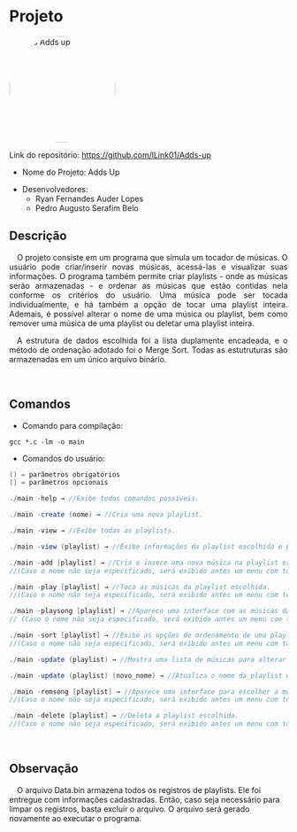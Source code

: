 # Projeto
<img src="https://i.imgur.com/MWp9dYP.png" alt="Logo Adds up" height="" width="192px108px" style="border-radius: 50%;"/>

Link do repositório: https://github.com/lLink01/Adds-up

- Nome do Projeto: Adds Up
* Desenvolvedores:
  * Ryan Fernandes Auder Lopes
  * Pedro Augusto Serafim Belo


## Descrição
<div style="text-align: justify">

&ensp;&ensp;O projeto consiste em um programa que simula um tocador de músicas. O usuário pode criar/inserir novas músicas, acessá-las e visualizar suas informações. O programa também permite criar playlists - onde as músicas serão armazenadas - e ordenar as músicas que estão contidas nela conforme os critérios do usuário. Uma música pode ser tocada individualmente, e há também a opção de tocar uma playlist inteira. Ademais, é possível alterar o nome de uma música ou playlist, bem como remover uma música de uma playlist ou deletar uma playlist inteira.

</div>
<div style="text-align: justify">

&ensp;&ensp;A estrutura de dados escolhida foi a lista duplamente encadeada, e o método de ordenação adotado foi o Merge Sort. Todas as estutruturas são armazenadas em um único arquivo binário.
</div>
<br>

## Comandos

- Comando para compilação: 
```
gcc *.c -lm -o main
```
- Comandos do usuário:
```java
() = parâmetros obrigatórios
[] = parâmetros opcionais

./main -help → //Exibe todos comandos possíveis.

./main -create (nome) → //Cria uma nova playlist.

./main -view → //Exibe todas as playlists.

./main -view (playlist) → //Exibe informações da playlist escolhida e permite visualizar informações das músicas contidas nela.

./main -add [playlist] → //Cria e insere uma nova música na playlist escolhida.
//(Caso o nome não seja especificado, será exibido antes um menu com todas as playlists)

./main -play [playlist] → //Toca as músicas da playlist escolhida.
//(Caso o nome não seja especificado, será exibido antes um menu com todas as playlists)

./main -playsong [playlist] → //Aparece uma interface com as músicas da playlist escolhida para selecionar uma a ser tocada.
// (Caso o nome não seja especificado, será exibido antes um menu com todas as playlists)

./main -sort [playlist] → //Exibe as opções de ordenamento de uma playlist.
//(Caso o nome não seja especificado, será exibido antes um menu com todas as playlists)

./main -update (playlist) → //Mostra uma lista de músicas para alterar os nomes dessas.

./main -update (playlist) (novo_nome) → //Atualiza o nome da playlist escolhida.

./main -remsong [playlist] → //Aparece uma interface para escolher a música a ser removida da playlist escolhida.
//(Caso o nome não seja especificado, será exibido antes um menu com todas as playlists)

./main -delete [playlist] → //Deleta a playlist escolhida.
//(Caso o nome não seja especificado, será exibido antes um menu com todas as playlists)
```
<br>

## Observação

&ensp;&ensp;O arquivo Data.bin armazena todos os registros de playlists. Ele foi entregue 
com informações cadastradas. Então, caso seja necessário para limpar os registros, 
basta excluir o arquivo. O arquivo será gerado novamente ao executar o programa.